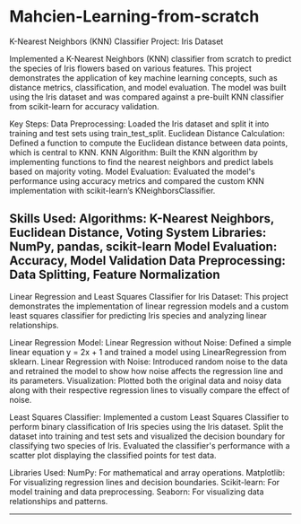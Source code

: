 # Mahcien-Learning-from-scratch

K-Nearest Neighbors (KNN) Classifier Project: Iris Dataset

Implemented a K-Nearest Neighbors (KNN) classifier from scratch to predict the species of Iris flowers based on various features. This project demonstrates the application of key machine learning concepts, such as distance metrics, classification, and model evaluation. The model was built using the Iris dataset and was compared against a pre-built KNN classifier from scikit-learn for accuracy validation.

Key Steps:
Data Preprocessing: Loaded the Iris dataset and split it into training and test sets using train_test_split.
Euclidean Distance Calculation: Defined a function to compute the Euclidean distance between data points, which is central to KNN.
KNN Algorithm: Built the KNN algorithm by implementing functions to find the nearest neighbors and predict labels based on majority voting.
Model Evaluation: Evaluated the model's performance using accuracy metrics and compared the custom KNN implementation with scikit-learn’s KNeighborsClassifier.

Skills Used:
Algorithms: K-Nearest Neighbors, Euclidean Distance, Voting System
Libraries: NumPy, pandas, scikit-learn
Model Evaluation: Accuracy, Model Validation
Data Preprocessing: Data Splitting, Feature Normalization
--------------------------------------------------------------------------------------------------------------------------------------------------------


Linear Regression and Least Squares Classifier for Iris Dataset:
This project demonstrates the implementation of linear regression models and a custom least squares classifier for predicting Iris species and analyzing linear relationships.

Linear Regression Model:
Linear Regression without Noise: Defined a simple linear equation y = 2x + 1 and trained a model using LinearRegression from sklearn.
Linear Regression with Noise: Introduced random noise to the data and retrained the model to show how noise affects the regression line and its parameters.
Visualization: Plotted both the original data and noisy data along with their respective regression lines to visually compare the effect of noise.

Least Squares Classifier:
Implemented a custom Least Squares Classifier to perform binary classification of Iris species using the Iris dataset.
Split the dataset into training and test sets and visualized the decision boundary for classifying two species of Iris.
Evaluated the classifier's performance with a scatter plot displaying the classified points for test data.

Libraries Used:
NumPy: For mathematical and array operations.
Matplotlib: For visualizing regression lines and decision boundaries.
Scikit-learn: For model training and data preprocessing.
Seaborn: For visualizing data relationships and patterns.

---------------------------------------------------------------------------------------------------------------------


